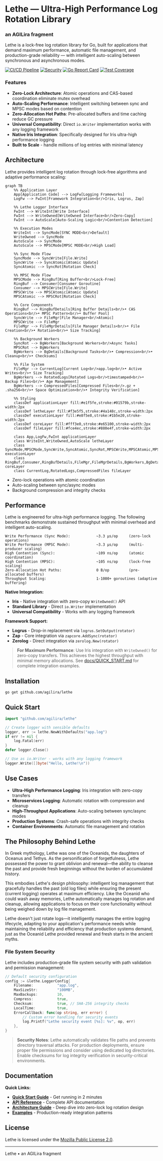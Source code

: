 # Lethe — Ultra-High Performance Log Rotation Library
### an AGILira fragment

Lethe is a lock-free log rotation library for Go, built for applications that demand maximum performance, automatic file management, and production-grade reliability — with intelligent auto-scaling between synchronous and asynchronous modes.

[![CI/CD Pipeline](https://github.com/agilira/lethe/actions/workflows/ci.yml/badge.svg)](https://github.com/agilira/lethe/actions/workflows/ci.yml)
[![Security](https://img.shields.io/badge/security-gosec%20verified-brightgreen.svg)](https://github.com/securego/gosec)
[![Go Report Card](https://img.shields.io/badge/go%20report-A%2B-brightgreen.svg)](https://goreportcard.com/report/github.com/agilira/lethe)
[![Test Coverage](https://img.shields.io/badge/coverage-87%25-brightgreen.svg)](.)

### Features
- **Zero-Lock Architecture**: Atomic operations and CAS-based coordination eliminate mutex overhead
- **Auto-Scaling Performance**: Intelligent switching between sync and MPSC modes based on contention
- **Zero-Allocation Hot Paths**: Pre-allocated buffers and time caching reduce GC pressure
- **Universal Compatibility**: Direct `io.Writer` implementation works with any logging framework
- **Native Iris Integration**: Specifically designed for Iris ultra-high performance logging
- **Built to Scale** - handle millions of log entries with minimal latency

## Architecture

Lethe provides intelligent log rotation through lock-free algorithms and adaptive performance scaling:

```mermaid
graph TB
    %% Application Layer
    App[Application Code] --> LogFw[Logging Frameworks]
    LogFw --> FwInt[Framework Integration<br/>Iris, Logrus, Zap]
    
    %% Lethe Logger Interface
    FwInt --> WriteInt[Write Interface]
    FwInt --> WriteOwned[WriteOwned Interface<br/>Zero-Copy]
    FwInt --> AutoScale[Auto-Scaling Logic<br/>Contention Detection]
    
    %% Execution Modes
    WriteInt --> SyncMode[SYNC MODE<br/>Default]
    WriteOwned --> SyncMode
    AutoScale --> SyncMode
    AutoScale --> MPSCMode[MPSC MODE<br/>High Load]
    
    %% Sync Mode Flow
    SyncMode --> SyncWrite[File.Write]
    SyncWrite --> SyncAtomic[Atomic Update]
    SyncAtomic --> SyncRot[Rotation Check]
    
    %% MPSC Mode Flow
    MPSCMode --> RingBuf[Ring Buffer<br/>Lock-Free]
    RingBuf --> Consumer[Consumer Goroutine]
    Consumer --> MPSCWrite[File.Write]
    MPSCWrite --> MPSCAtomic[Atomic Update]
    MPSCAtomic --> MPSCRot[Rotation Check]
    
    %% Core Components
    RingBuf --> RingBufDetails[Ring Buffer Details<br/>• CAS Operations<br/>• MPSC Pattern<br/>• Buffer Pool]
    SyncWrite --> FileMgr[File Manager<br/>Atomic]
    MPSCWrite --> FileMgr
    FileMgr --> FileMgrDetails[File Manager Details<br/>• File Creation<br/>• Rotation<br/>• Size Tracking]
    
    %% Background Workers
    SyncRot --> BgWorkers[Background Workers<br/>Async Tasks]
    MPSCRot --> BgWorkers
    BgWorkers --> BgDetails[Background Tasks<br/>• Compression<br/>• Cleanup<br/>• Checksums]
    
    %% File System
    FileMgr --> CurrentLog[Current Log<br/>app.log<br/>• Active Writes<br/>• Size Tracking]
    BgWorkers --> RotatedLogs[Rotated Logs<br/>timestamped<br/>• Backup Files<br/>• Age Management]
    BgWorkers --> CompressedFiles[Compressed Files<br/>.gz + .sha256<br/>• Space Optimization<br/>• Integrity Verification]
    
    %% Styling
    classDef applicationLayer fill:#e1f5fe,stroke:#01579b,stroke-width:2px
    classDef letheLayer fill:#f3e5f5,stroke:#4a148c,stroke-width:2px
    classDef executionLayer fill:#e8f5e8,stroke:#1b5e20,stroke-width:2px
    classDef coreLayer fill:#fff3e0,stroke:#e65100,stroke-width:2px
    classDef fileLayer fill:#fce4ec,stroke:#880e4f,stroke-width:2px
    
    class App,LogFw,FwInt applicationLayer
    class WriteInt,WriteOwned,AutoScale letheLayer
    class SyncMode,MPSCMode,SyncWrite,SyncAtomic,SyncRot,MPSCWrite,MPSCAtomic,MPSCRot executionLayer
    class RingBuf,Consumer,RingBufDetails,FileMgr,FileMgrDetails,BgWorkers,BgDetails coreLayer
    class CurrentLog,RotatedLogs,CompressedFiles fileLayer
```

- Zero-lock operations with atomic coordination
- Auto-scaling between sync/async modes
- Background compression and integrity checks

## Performance

Lethe is engineered for ultra-high performance logging. The following benchmarks demonstrate sustained throughput with minimal overhead and intelligent auto-scaling.

```
Write Performance (Sync Mode):            ~3.3 μs/op     (zero-lock operations)
Write Performance (MPSC Mode):            ~3.3 μs/op     (multi-producer scaling)
High Contention (Sync):                   ~109 ns/op     (atomic coordination)
High Contention (MPSC):                   ~105 ns/op     (lock-free scaling)
Zero-Allocation Hot Paths:                0 B/op         (pre-allocated buffers)
Throughput Scaling:                       1-1000+ goroutines (adaptive buffering)
```

**Native Integration:**
- **Iris** - Native integration with zero-copy `WriteOwned()` API
- **Standard Library** - Direct `io.Writer` implementation
- **Universal Compatibility** - Works with any logging framework

**Framework Support:**
- **Logrus** - Drop-in replacement via `logrus.SetOutput(rotator)`
- **Zap** - Core integration via `zapcore.AddSync(rotator)`
- **Zerolog** - Direct integration via `zerolog.New(rotator)`

> **For Maximum Performance**: Use Iris integration with `WriteOwned()` for zero-copy transfers.
> This achieves the highest throughput with minimal memory allocations.
> See [docs/QUICK_START.md](docs/QUICK_START.md) for complete integration examples.

## Installation

```bash
go get github.com/agilira/lethe
```

## Quick Start

```go
import "github.com/agilira/lethe"

// Create logger with sensible defaults
logger, err := lethe.NewWithDefaults("app.log")
if err != nil {
    log.Fatal(err)
}
defer logger.Close()

// Use as io.Writer - works with any logging framework
logger.Write([]byte("Hello, Lethe!\n"))
```

## Use Cases

- **Ultra-High Performance Logging**: Iris integration with zero-copy transfers
- **Microservices Logging**: Automatic rotation with compression and cleanup
- **High-Throughput Applications**: Auto-scaling between sync/async modes
- **Production Systems**: Crash-safe operations with integrity checks
- **Container Environments**: Automatic file management and rotation

## The Philosophy Behind Lethe

In Greek mythology, Lethe was one of the Oceanids, the daughters of Oceanus and Tethys. As the personification of forgetfulness, Lethe possessed the power to grant oblivion and renewal—the ability to cleanse the past and provide fresh beginnings without the burden of accumulated history.

This embodies Lethe's design philosophy: intelligent log management that gracefully handles the past (old log files) while ensuring the present (current logging) operates at maximum efficiency. Like the Oceanid who could wash away memories, Lethe automatically manages log rotation and cleanup, allowing applications to focus on their core functionality without being weighed down by log file management.

Lethe doesn't just rotate logs—it intelligently manages the entire logging lifecycle, adapting to your application's performance needs while maintaining the reliability and efficiency that production systems demand, just as the Oceanid Lethe provided renewal and fresh starts in the ancient myths.

### File System Security

Lethe includes production-grade file system security with path validation and permission management:

```go
// Default security configuration
config := &lethe.LoggerConfig{
    Filename:           "app.log",
    MaxSizeStr:         "100MB",
    MaxBackups:         10,
    Compress:           true,
    Checksum:           true, // SHA-256 integrity checks
    LocalTime:          true,
    ErrorCallback: func(op string, err error) {
        // Custom error handling for security events
        log.Printf("Lethe security event [%s]: %v", op, err)
    },
}
```

> **Security Notes**: Lethe automatically validates file paths and prevents directory traversal attacks.
> For production deployments, ensure proper file permissions and consider using dedicated log directories.
> Enable checksums for log integrity verification in security-critical environments.

## Documentation

**Quick Links:**
- **[Quick Start Guide](./docs/QUICK_START.md)** - Get running in 2 minutes
- **[API Reference](./docs/API.md)** - Complete API documentation  
- **[Architecture Guide](./docs/ARCHITECTURE.md)** - Deep dive into zero-lock log rotation design
- **[Examples](./examples/)** - Production-ready integration patterns

## License

Lethe is licensed under the [Mozilla Public License 2.0](./LICENSE.md).

---

Lethe • an AGILira fragment
